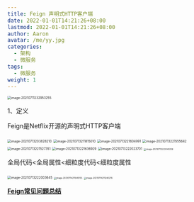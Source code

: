 ```yaml
---
title: Feign 声明式HTTP客户端
date: 2022-01-01T14:21:26+08:00
lastmod: 2022-01-01T14:21:26+08:00
author: Aaron
avatar: /me/yy.jpg
categories:
  - 架构
  - 微服务
tags:
  - 微服务
weight: 1
---
```


<img src="C:/Users/Aaron/AppData/Roaming/Typora/typora-user-images/image-20210711232953255.png" alt="image-20210711232953255" style="zoom:50%;" /> 

1、定义

 Feign是Netflix开源的声明式HTTP客户端

<img src="https://gitee.com/aaronlynn/picture/raw/master/img/image-20210713203828210.png" alt="image-20210713203828210" style="zoom: 50%;" /> 

<img src="C:/Users/Aaron/AppData/Roaming/Typora/typora-user-images/image-20210713211815010.png" alt="image-20210713211815010" style="zoom:50%;" /> 

<img src="https://gitee.com/aaronlynn/picture/raw/master/img/image-20210713221604991.png" alt="image-20210713221604991" style="zoom:50%;" />

<img src="https://gitee.com/aaronlynn/picture/raw/master/img/image-20210713221555642.png" alt="image-20210713221555642" style="zoom:50%;" />

<img src="C:/Users/Aaron/AppData/Roaming/Typora/typora-user-images/image-20210713221527351.png" alt="image-20210713221527351" style="zoom:50%;" />

<img src="https://gitee.com/aaronlynn/picture/raw/master/img/image-20210713221636929.png" alt="image-20210713221636929" style="zoom: 50%;" />

 <img src="https://gitee.com/aaronlynn/picture/raw/master/img/image-20210713222023701.png" alt="image-20210713222023701" style="zoom:50%;" />

<img src="https://gitee.com/aaronlynn/picture/raw/master/img/image-20210713222040256.png" alt="image-20210713222040256" style="zoom: 33%;" />

全局代码<全局属性<细粒度代码<细粒度属性

<img src="https://gitee.com/aaronlynn/picture/raw/master/img/image-20210713222003645.png" alt="image-20210713222003645" style="zoom:50%;" />

<img src="C:/Users/Aaron/AppData/Roaming/Typora/typora-user-images/image-20210714211045155.png" alt="image-20210714211045155" style="zoom: 33%;" />

<img src="https://gitee.com/aaronlynn/picture/raw/master/img/image-20210714211240276.png" alt="image-20210714211240276" style="zoom:33%;" />

[**Feign常见问题总结**](https://www.imooc.com/article/289005)

